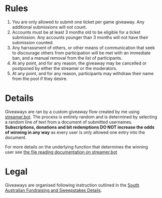 # Rules
1. You are only allowed to submit one ticket per game giveaway. Any additional submissions will not count.
2. Accounts must be at least 3 months old to be eligible for a ticket submission. Any accounts younger than 3 months will not have their submission counted.
3. Any harrassment of others, or other means of communication that seek to discourage others from participation will be met with an immediate ban, and a manual removal from the list of participants.
4. At any point, and for any reason, the giveaway may be cancelled or postponed by either the streamer or the moderators.
5. At any point, and for any reason, participants may withdraw their name from the pool if they desire. 

# Details
Giveaways are ran by a custom giveaway flow created by me using [streamer.bot](https://streamer.bot/). The process is entirely random and is determined by selecting a random line of text from a document of submitted usernames. 
**Subscriptions, donations and bit redemptions DO NOT increase the odds of winning in any way** as every user is only allowed one entry into the document. 

For more details on the underlying function that determines the winning user see [the file reading documentation on streamer.bot](https://docs.streamer.bot/api/sub-actions/core/file-io/read-random-line-from-file)

# Legal
Giveaways are organised following instruction outlined in the [South Australian Fundraising and Sweepstakes Details](https://www.sa.gov.au/topics/family-and-community/community-organisations/fundraising-for-organisations/sweepstakes). 
